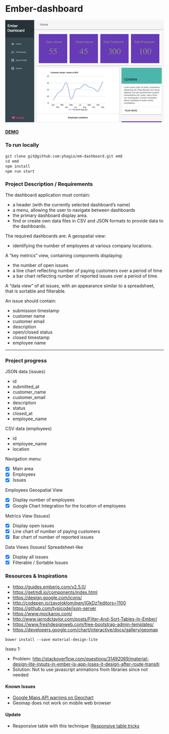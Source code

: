 # Ember-dashboard

![Screenshot](/screenshot.png)

#### [DEMO](http://yhagio.github.io/em-dashboard/dist)

### To run locally
```
git clone git@github.com:yhagio/em-dashboard.git emd
cd emd
npm install
npm run start
```

### Project Description / Requirements

The dashboard application must contain:
- a header (with the currently selected dashboard’s name)
- a menu, allowing the user to navigate between dashboards
- the primary dashboard display area. 
- find or create own data files in CSV and JSON formats to provide data to the dashboards. 

The required dashboards are:
A geospatial view:
- identifying the number of employees at various company locations.

A “key metrics” view, containing components displaying: 
- the number of open issues
- a line chart reflecting number of paying customers over a period of time
- a bar chart reflecting number of reported issues over a period of time.

A “data view” of all issues, with an appearance similar to a spreadsheet, that is sortable and filterable.

An issue should contain: 
- submission timestamp
- customer name
- customer email
- description
- open/closed status
- closed timestamp
- employee name

---
### Project progress

JSON data (issues)
- id
- submitted_at
- customer_name
- customer_email
- description
- status
- closed_at
- employee_name

CSV data (employees)
- id
- employee_name
- location

Navigation menu:
- [X] Main area
- [X] Employees
- [X] Issues

Employees Geospatial View
- [X] Display number of employees
- [X] Google Chart Integration for the location of employees

Metrics View (Issues)
- [X] Display open issues
- [X] Line chart of number of paying customers
- [X] Bar chart of number of reported issues

Data Views (Issues) Spreadsheet-like
- [X] Display all issues
- [X] Filterable / Sortable Issues

### Resources & Inspirations
- https://guides.emberjs.com/v2.5.0/
- https://getmdl.io/components/index.html
- https://design.google.com/icons/
- http://codepen.io/zavoloklom/pen/IGkDz?editors=1100
- https://github.com/typicode/json-server
- https://www.mockaroo.com/
- http://www.jarrodctaylor.com/posts/Filter-And-Sort-Tables-In-Ember/
- https://www.freshdesignweb.com/free-bootstrap-admin-templates/
- https://developers.google.com/chart/interactive/docs/gallery/geomap

```
bower install --save material-design-lite
```

Isseu 1:
- Problem: http://stackoverflow.com/questions/31492069/material-design-lite-inputs-in-ember-js-app-loses-it-design-after-route-transiti
- Solution: Not to use javascript animations from libraries since not needed


#### Known Issues
- [Google Maps API warning on Geochart](https://github.com/google/google-visualization-issues/issues/2292)
- Geomap does not work on mobile web browser

#### Update
- Responsive table with this technique :[Responsive table tricks](https://css-tricks.com/responsive-data-tables/)